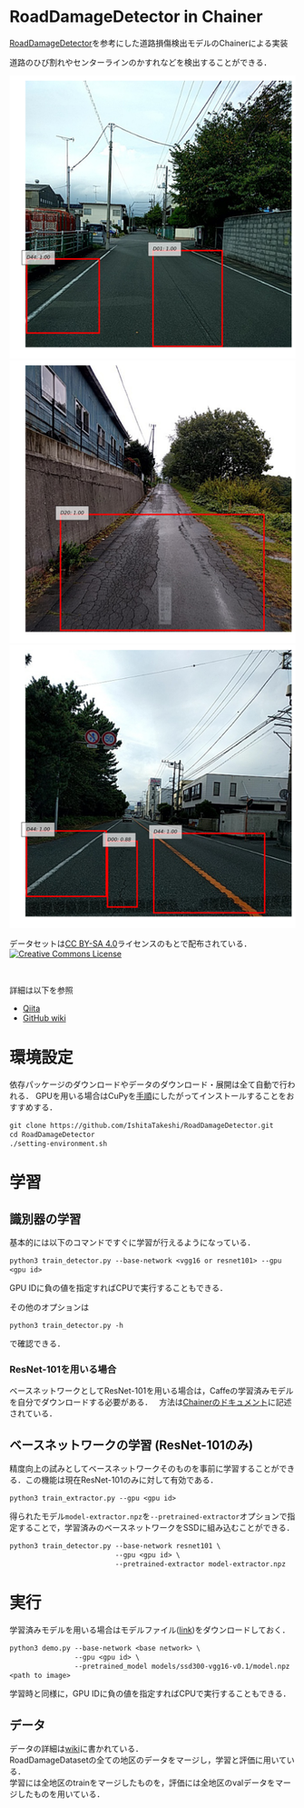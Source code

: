 RoadDamageDetector in Chainer
=============================

[RoadDamageDetector](https://github.com/sekilab/RoadDamageDetector)を参考にした道路損傷検出モデルのChainerによる実装

道路のひび割れやセンターラインのかすれなどを検出することができる．  

<img src="images/detection_example1.png" width="600px">
<img src="images/detection_example2.png" width="600px">
<img src="images/detection_example3.png" width="600px">

データセットは[CC BY-SA 4.0](https://creativecommons.org/licenses/by-sa/4.0/deed.en)ライセンスのもとで配布されている．
<a rel="license" href="http://creativecommons.org/licenses/by-sa/4.0/deed.en"><img alt="Creative Commons License" style="border-width:0" src="https://licensebuttons.net/l/by-sa/4.0/88x31.png" /></a>  

<br />

詳細は以下を参照

* [Qiita](https://qiita.com/IshitaTakeshi/items/915de731d8081e711ae5)
* [GitHub wiki](https://github.com/IshitaTakeshi/RoadDamageDetector/wiki)

# 環境設定

依存パッケージのダウンロードやデータのダウンロード・展開は全て自動で行われる．
GPUを用いる場合はCuPyを[手順](https://docs-cupy.chainer.org/en/stable/install.html)にしたがってインストールすることをおすすめする．

```
git clone https://github.com/IshitaTakeshi/RoadDamageDetector.git
cd RoadDamageDetector
./setting-environment.sh
```

# 学習

## 識別器の学習

基本的には以下のコマンドですぐに学習が行えるようになっている．

```
python3 train_detector.py --base-network <vgg16 or resnet101> --gpu <gpu id>
```

GPU IDに負の値を指定すればCPUで実行することもできる．

その他のオプションは

```
python3 train_detector.py -h
```

で確認できる．


### ResNet-101を用いる場合
ベースネットワークとしてResNet-101を用いる場合は，Caffeの学習済みモデルを自分でダウンロードする必要がある．  
方法は[Chainerのドキュメント](https://docs.chainer.org/en/stable/reference/generated/chainer.links.ResNet101Layers.html)に記述されている．

## ベースネットワークの学習 (ResNet-101のみ)
精度向上の試みとしてベースネットワークそのものを事前に学習することができる．この機能は現在ResNet-101のみに対して有効である．

```
python3 train_extractor.py --gpu <gpu id>
```

得られたモデル`model-extractor.npz`を`--pretrained-extractor`オプションで指定することで，学習済みのベースネットワークをSSDに組み込むことができる．

```
python3 train_detector.py --base-network resnet101 \
                          --gpu <gpu id> \
                          --pretrained-extractor model-extractor.npz
```

# 実行
学習済みモデルを用いる場合はモデルファイル([link](https://drive.google.com/drive/u/0/folders/1T_LwA8sjK_yoE7Z7Hv22Dz20G-GNxn1Z))をダウンロードしておく．  

```
python3 demo.py --base-network <base network> \
                --gpu <gpu id> \
                --pretrained_model models/ssd300-vgg16-v0.1/model.npz <path to image>
```

学習時と同様に，GPU IDに負の値を指定すればCPUで実行することもできる．

## データ
データの詳細は[wiki](https://github.com/IshitaTakeshi/RoadDamageDetector/wiki/Road-Damage-Dataset)に書かれている．  
RoadDamageDatasetの全ての地区のデータをマージし，学習と評価に用いている．  
学習には全地区のtrainをマージしたものを，評価には全地区のvalデータをマージしたものを用いている．
